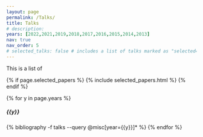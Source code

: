 ```yaml
---
layout: page
permalink: /Talks/
title: Talks
# description:
years: [2022,2021,2019,2018,2017,2016,2015,2014,2013]
nav: true
nav_order: 5
# selected_talks: false # includes a list of talks marked as "selected={true}"
---
```

This is a list of

<div class="publications">

{% if page.selected_papers %}
  {% include selected_papers.html %}
{% endif %}

{% for y in page.years %}
  <h5 class="year">{{y}}</h5>
  {% bibliography -f talks --query @misc[year={{y}}]* %}
{% endfor %}

</div>




